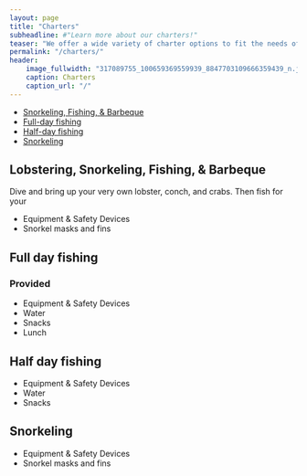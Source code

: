 ```yaml
---
layout: page
title: "Charters"
subheadline: #"Learn more about our charters!"
teaser: "We offer a wide variety of charter options to fit the needs of your group!"
permalink: "/charters/"
header:
    image_fullwidth: "317089755_100659369559939_8847703109666359439_n.jpg"
    caption: Charters
    caption_url: "/"
---
```

* [Snorkeling, Fishing, & Barbeque][5]
* [Full-day fishing][2]
* [Half-day fishing][3]
* [Snorkeling][4]


## Lobstering, Snorkeling, Fishing, & Barbeque
Dive and bring up your very own lobster, conch, and crabs. Then fish for your 

* Equipment & Safety Devices
* Snorkel masks and fins

## Full day fishing

### Provided
* Equipment & Safety Devices
* Water
* Snacks
* Lunch

## Half day fishing

* Equipment & Safety Devices
* Water
* Snacks

## Snorkeling

* Equipment & Safety Devices
* Snorkel masks and fins


 [1]: {{site.url}}
 [2]: #full-day-fishing
 [3]: #half-day-fishing
 [4]: #snorkeling
 [5]: #snorkeling-fishing--barbeque
